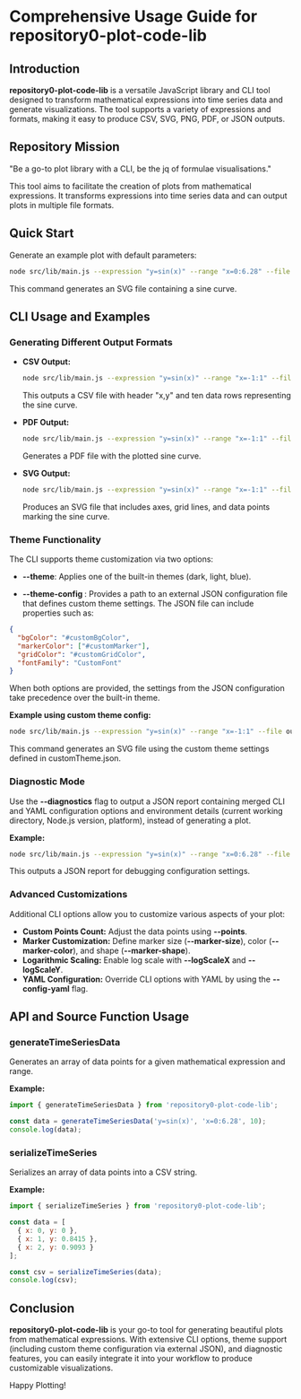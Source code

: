 # Comprehensive Usage Guide for repository0-plot-code-lib

## Introduction

**repository0-plot-code-lib** is a versatile JavaScript library and CLI tool designed to transform mathematical expressions into time series data and generate visualizations. The tool supports a variety of expressions and formats, making it easy to produce CSV, SVG, PNG, PDF, or JSON outputs.

## Repository Mission

"Be a go-to plot library with a CLI, be the jq of formulae visualisations."

This tool aims to facilitate the creation of plots from mathematical expressions. It transforms expressions into time series data and can output plots in multiple file formats.

## Quick Start

Generate an example plot with default parameters:

```sh
node src/lib/main.js --expression "y=sin(x)" --range "x=0:6.28" --file output.svg
```

This command generates an SVG file containing a sine curve.

## CLI Usage and Examples

### Generating Different Output Formats

- **CSV Output:**

  ```sh
  node src/lib/main.js --expression "y=sin(x)" --range "x=-1:1" --file output.csv --points 10
  ```

  This outputs a CSV file with header "x,y" and ten data rows representing the sine curve.

- **PDF Output:**

  ```sh
  node src/lib/main.js --expression "y=sin(x)" --range "x=-1:1" --file output.pdf
  ```

  Generates a PDF file with the plotted sine curve.

- **SVG Output:**

  ```sh
  node src/lib/main.js --expression "y=sin(x)" --range "x=-1:1" --file output.svg
  ```

  Produces an SVG file that includes axes, grid lines, and data points marking the sine curve.

### Theme Functionality

The CLI supports theme customization via two options:

- **--theme**: Applies one of the built-in themes (dark, light, blue).

- **--theme-config <file>**: Provides a path to an external JSON configuration file that defines custom theme settings. The JSON file can include properties such as:

```json
{
  "bgColor": "#customBgColor",
  "markerColor": ["#customMarker"],
  "gridColor": "#customGridColor",
  "fontFamily": "CustomFont"
}
```

When both options are provided, the settings from the JSON configuration take precedence over the built-in theme. 

**Example using custom theme config:**

```sh
node src/lib/main.js --expression "y=sin(x)" --range "x=-1:1" --file output.svg --theme blue --theme-config customTheme.json
```

This command generates an SVG file using the custom theme settings defined in customTheme.json.

### Diagnostic Mode

Use the **--diagnostics** flag to output a JSON report containing merged CLI and YAML configuration options and environment details (current working directory, Node.js version, platform), instead of generating a plot.

**Example:**

```sh
node src/lib/main.js --expression "y=sin(x)" --range "x=0:6.28" --file output.svg --diagnostics
```

This outputs a JSON report for debugging configuration settings.

### Advanced Customizations

Additional CLI options allow you to customize various aspects of your plot:

- **Custom Points Count:** Adjust the data points using **--points**.
- **Marker Customization:** Define marker size (**--marker-size**), color (**--marker-color**), and shape (**--marker-shape**).
- **Logarithmic Scaling:** Enable log scale with **--logScaleX** and **--logScaleY**.
- **YAML Configuration:** Override CLI options with YAML by using the **--config-yaml** flag.

## API and Source Function Usage

### generateTimeSeriesData

Generates an array of data points for a given mathematical expression and range.

**Example:**

```js
import { generateTimeSeriesData } from 'repository0-plot-code-lib';

const data = generateTimeSeriesData('y=sin(x)', 'x=0:6.28', 10);
console.log(data);
```

### serializeTimeSeries

Serializes an array of data points into a CSV string.

**Example:**

```js
import { serializeTimeSeries } from 'repository0-plot-code-lib';

const data = [
  { x: 0, y: 0 },
  { x: 1, y: 0.8415 },
  { x: 2, y: 0.9093 }
];

const csv = serializeTimeSeries(data);
console.log(csv);
```

## Conclusion

**repository0-plot-code-lib** is your go-to tool for generating beautiful plots from mathematical expressions. With extensive CLI options, theme support (including custom theme configuration via external JSON), and diagnostic features, you can easily integrate it into your workflow to produce customizable visualizations.

Happy Plotting!

